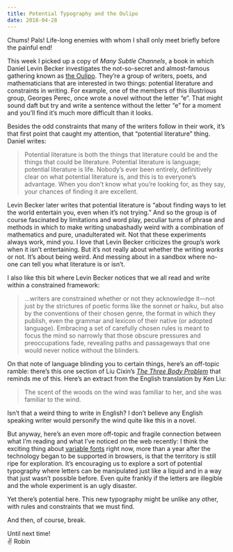 ```yaml
---
title: Potential Typography and the Oulipo
date: 2018-04-28
---
```


Chums! Pals! Life-long enemies with whom I shall only meet briefly before the painful end!

This week I picked up a copy of _Many Subtle Channels_, a book in which Daniel Levin Becker investigates the not-so-secret and almost-famous gathering known as [the Oulipo](https://en.wikipedia.org/wiki/Oulipo). They’re a group of writers, poets, and mathematicians that are interested in two things: potential literature and constraints in writing. For example, one of the members of this illustrious group, Georges Perec, once wrote a novel without the letter “e”. That might sound daft but try and write a sentence without the letter “e” for a moment and you’ll find it’s much more difficult than it looks.

Besides the odd constraints that many of the writers follow in their work, it’s that first point that caught my attention, that “potential literature” thing. Daniel writes:

> Potential literature is both the things that literature could be and the things that could be literature. Potential literature is language; potential literature is life. Nobody’s ever been entirely, definitively clear on what potential literature is, and this is to everyone’s advantage. When you don’t know what you’re looking for, as they say, your chances of finding it are excellent.

Levin Becker later writes that potential literature is “about finding ways to let the world entertain you, even when it’s not trying.” And so the group is of course fascinated by limitations and word play, peculiar turns of phrase and methods in which to make writing unabashadly weird with a combination of mathematics and pure, unadulterated wit. Not that these experiments always work, mind you. I love that Levin Becker criticizes the group’s work when it isn’t entertaining. But it’s not really about whether the writing _works_ or not. It’s about being weird. And messing about in a sandbox where no-one can tell you what literature is or isn’t.

I also like this bit where Levin Becker notices that we all read and write within a constrained framework:

> …writers are constrained whether or not they acknowledge it—not just by the strictures of poetic forms like the sonnet or haiku, but also by the conventions of their chosen genre, the format in which they publish, even the grammar and lexicon of their native (or adopted language). Embracing a set of carefully chosen rules is meant to focus the mind so narrowly that those obscure pressures and preoccupations fade, revealing paths and passageways that one would never notice without the blinders.

On that note of language blinding you to certain things, here’s an off-topic ramble: there’s this one section of Liu Cixin’s [_The Three Body Problem_](https://robinrendle.com/notes/the-three-body-problem/) that reminds me of this. Here’s an extract from the English translation by Ken Liu:

> The scent of the woods on the wind was familiar to her, and she was familiar to the wind.

Isn’t that a weird thing to write in English? I don’t believe any English speaking writer would personify the wind quite like this in a novel.

But anyway, here’s an even more off-topic and fragile connection between what I’m reading and what I’ve noticed on the web recently: I think the exciting thing about [variable fonts](https://css-tricks.com/one-file-many-options-using-variable-fonts-web/) right now, more than a year after the technology began to be supported in browsers, is that the territory is still ripe for exploration. It’s encouraging us to explore a sort of potential typography where letters can be manipulated just like a liquid and in a way that just wasn’t possible before. Even quite frankly if the letters are illegible and the whole experiment is an ugly disaster.

Yet there’s potential here. This new typography might be unlike any other, with rules and constraints that we must find.

And then, of course, break.

Until next time! <br>
✌️ Robin
